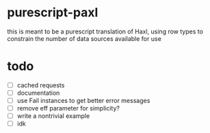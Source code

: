# purescript-paxl

this is meant to be a purescript translation of Haxl, using row types to constrain the number of data sources available for use

# todo

- [ ] cached requests
- [ ] documentation
- [ ] use Fail instances to get better error messages
- [ ] remove eff parameter for simplicity?
- [ ] write a nontrivial example
- [ ] idk
